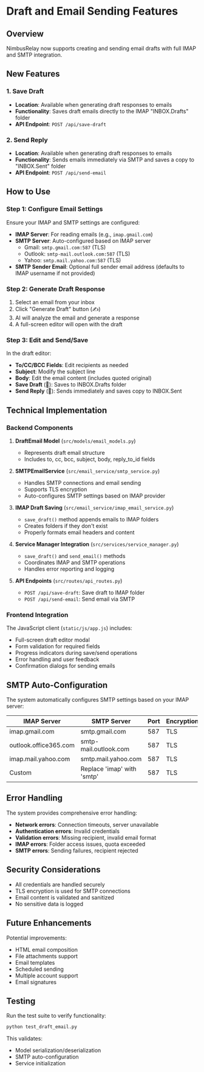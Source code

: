 # Draft and Email Sending Features

## Overview

NimbusRelay now supports creating and sending email drafts with full IMAP and SMTP integration.

## New Features

### 1. Save Draft
- **Location**: Available when generating draft responses to emails
- **Functionality**: Saves draft emails directly to the IMAP "INBOX.Drafts" folder
- **API Endpoint**: `POST /api/save-draft`

### 2. Send Reply
- **Location**: Available when generating draft responses to emails  
- **Functionality**: Sends emails immediately via SMTP and saves a copy to "INBOX.Sent" folder
- **API Endpoint**: `POST /api/send-email`

## How to Use

### Step 1: Configure Email Settings
Ensure your IMAP and SMTP settings are configured:
- **IMAP Server**: For reading emails (e.g., `imap.gmail.com`)
- **SMTP Server**: Auto-configured based on IMAP server
  - Gmail: `smtp.gmail.com:587` (TLS)
  - Outlook: `smtp-mail.outlook.com:587` (TLS)
  - Yahoo: `smtp.mail.yahoo.com:587` (TLS)
- **SMTP Sender Email**: Optional full sender email address (defaults to IMAP username if not provided)

### Step 2: Generate Draft Response
1. Select an email from your inbox
2. Click "Generate Draft" button (✍️)
3. AI will analyze the email and generate a response
4. A full-screen editor will open with the draft

### Step 3: Edit and Send/Save
In the draft editor:
- **To/CC/BCC Fields**: Edit recipients as needed
- **Subject**: Modify the subject line
- **Body**: Edit the email content (includes quoted original)
- **Save Draft** (💾): Saves to INBOX.Drafts folder
- **Send Reply** (🚀): Sends immediately and saves copy to INBOX.Sent

## Technical Implementation

### Backend Components

1. **DraftEmail Model** (`src/models/email_models.py`)
   - Represents draft email structure
   - Includes to, cc, bcc, subject, body, reply_to_id fields

2. **SMTPEmailService** (`src/email_service/smtp_service.py`)
   - Handles SMTP connections and email sending
   - Supports TLS encryption
   - Auto-configures SMTP settings based on IMAP provider

3. **IMAP Draft Saving** (`src/email_service/imap_email_service.py`)
   - `save_draft()` method appends emails to IMAP folders
   - Creates folders if they don't exist
   - Properly formats email headers and content

4. **Service Manager Integration** (`src/services/service_manager.py`)
   - `save_draft()` and `send_email()` methods
   - Coordinates IMAP and SMTP operations
   - Handles error reporting and logging

5. **API Endpoints** (`src/routes/api_routes.py`)
   - `POST /api/save-draft`: Save draft to IMAP folder
   - `POST /api/send-email`: Send email via SMTP

### Frontend Integration

The JavaScript client (`static/js/app.js`) includes:
- Full-screen draft editor modal
- Form validation for required fields
- Progress indicators during save/send operations
- Error handling and user feedback
- Confirmation dialogs for sending emails

## SMTP Auto-Configuration

The system automatically configures SMTP settings based on your IMAP server:

| IMAP Server | SMTP Server | Port | Encryption |
|-------------|-------------|------|------------|
| imap.gmail.com | smtp.gmail.com | 587 | TLS |
| outlook.office365.com | smtp-mail.outlook.com | 587 | TLS |
| imap.mail.yahoo.com | smtp.mail.yahoo.com | 587 | TLS |
| Custom | Replace 'imap' with 'smtp' | 587 | TLS |

## Error Handling

The system provides comprehensive error handling:
- **Network errors**: Connection timeouts, server unavailable
- **Authentication errors**: Invalid credentials
- **Validation errors**: Missing recipient, invalid email format
- **IMAP errors**: Folder access issues, quota exceeded
- **SMTP errors**: Sending failures, recipient rejected

## Security Considerations

- All credentials are handled securely
- TLS encryption is used for SMTP connections
- Email content is validated and sanitized
- No sensitive data is logged

## Future Enhancements

Potential improvements:
- HTML email composition
- File attachments support
- Email templates
- Scheduled sending
- Multiple account support
- Email signatures

## Testing

Run the test suite to verify functionality:
```bash
python test_draft_email.py
```

This validates:
- Model serialization/deserialization
- SMTP auto-configuration
- Service initialization
